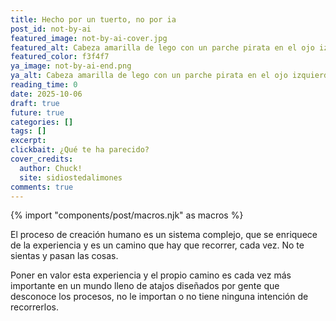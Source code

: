 ```yaml
---
title: Hecho por un tuerto, no por ia
post_id: not-by-ai
featured_image: not-by-ai-cover.jpg
featured_alt: Cabeza amarilla de lego con un parche pirata en el ojo izquierdo, pero tipo Metal Gear Solid en la que hay 3 cintas negras.
featured_color: f3f4f7
ya_image: not-by-ai-end.png
ya_alt: Cabeza amarilla de lego con un parche pirata en el ojo izquierdo, pero tipo Metal Gear Solid en la que hay 3 cintas negras.
reading_time: 0
date: 2025-10-06
draft: true
future: true
categories: []
tags: []
excerpt:
clickbait: ¿Qué te ha parecido?
cover_credits:
  author: Chuck!
  site: sidiostedalimones
comments: true
---
```

{% import "components/post/macros.njk" as macros %}


El proceso de creación humano es un sistema complejo, que se enriquece de la experiencia y es un camino que hay que recorrer, cada vez. No te sientas y pasan las cosas.

Poner en valor esta experiencia y el propio camino es cada vez más importante en un mundo lleno de atajos diseñados por gente que desconoce los procesos, no le importan o no tiene ninguna intención de recorrerlos.



